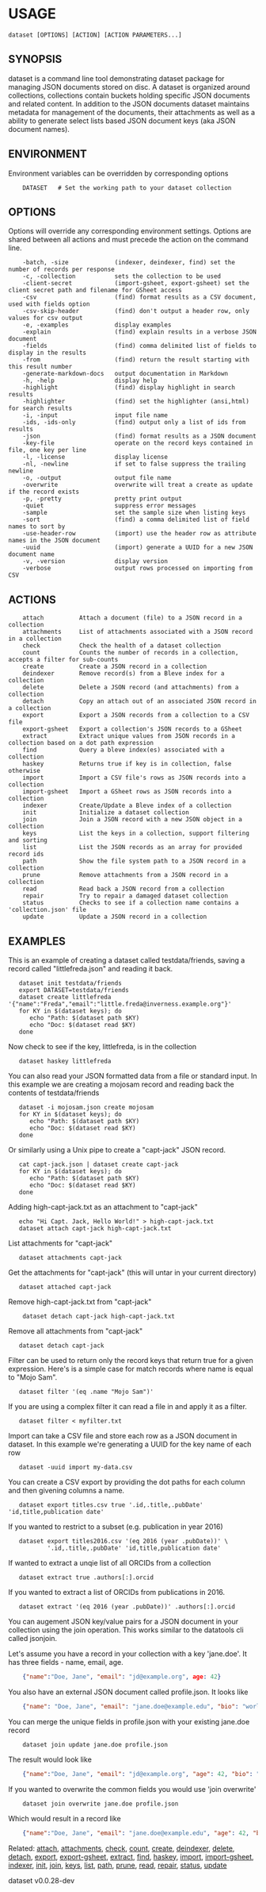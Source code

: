 
# USAGE

	dataset [OPTIONS] [ACTION] [ACTION PARAMETERS...]

## SYNOPSIS


dataset is a command line tool demonstrating dataset package for managing 
JSON documents stored on disc. A dataset is organized around collections,
collections contain buckets holding specific JSON documents and related content.
In addition to the JSON documents dataset maintains metadata for management
of the documents, their attachments as well as a ability to generate select lists
based JSON document keys (aka JSON document names).



## ENVIRONMENT

Environment variables can be overridden by corresponding options

```
    DATASET   # Set the working path to your dataset collection
```

## OPTIONS

Options will override any corresponding environment settings. Options are shared between all actions and must precede the action on the command line.

```
    -batch, -size             (indexer, deindexer, find) set the number of records per response
    -c, -collection           sets the collection to be used
    -client-secret            (import-gsheet, export-gsheet) set the client secret path and filename for GSheet access
    -csv                      (find) format results as a CSV document, used with fields option
    -csv-skip-header          (find) don't output a header row, only values for csv output
    -e, -examples             display examples
    -explain                  (find) explain results in a verbose JSON document
    -fields                   (find) comma delimited list of fields to display in the results
    -from                     (find) return the result starting with this result number
    -generate-markdown-docs   output documentation in Markdown
    -h, -help                 display help
    -highlight                (find) display highlight in search results
    -highlighter              (find) set the highlighter (ansi,html) for search results
    -i, -input                input file name
    -ids, -ids-only           (find) output only a list of ids from results
    -json                     (find) format results as a JSON document
    -key-file                 operate on the record keys contained in file, one key per line
    -l, -license              display license
    -nl, -newline             if set to false suppress the trailing newline
    -o, -output               output file name
    -overwrite                overwrite will treat a create as update if the record exists
    -p, -pretty               pretty print output
    -quiet                    suppress error messages
    -sample                   set the sample size when listing keys
    -sort                     (find) a comma delimited list of field names to sort by
    -use-header-row           (import) use the header row as attribute names in the JSON document
    -uuid                     (import) generate a UUID for a new JSON document name
    -v, -version              display version
    -verbose                  output rows processed on importing from CSV
```


## ACTIONS

```
    attach          Attach a document (file) to a JSON record in a collection
    attachments     List of attachments associated with a JSON record in a collection
    check           Check the health of a dataset collection
    count           Counts the number of records in a collection, accepts a filter for sub-counts
    create          Create a JSON record in a collection
    deindexer       Remove record(s) from a Bleve index for a collection
    delete          Delete a JSON record (and attachments) from a collection
    detach          Copy an attach out of an associated JSON record in a collection
    export          Export a JSON records from a collection to a CSV file
    export-gsheet   Export a collection's JSON records to a GSheet
    extract         Extract unique values from JSON records in a collection based on a dot path expression
    find            Query a bleve index(es) associated with a collection
    haskey          Returns true if key is in collection, false otherwise
    import          Import a CSV file's rows as JSON records into a collection
    import-gsheet   Import a GSheet rows as JSON records into a collection
    indexer         Create/Update a Bleve index of a collection
    init            Initialize a dataset collection
    join            Join a JSON record with a new JSON object in a collection
    keys            List the keys in a collection, support filtering and sorting
    list            List the JSON records as an array for provided record ids
    path            Show the file system path to a JSON record in a collection
    prune           Remove attachments from a JSON record in a collection
    read            Read back a JSON record from a collection
    repair          Try to repair a damaged dataset collection
    status          Checks to see if a collection name contains a 'collection.json' file
    update          Update a JSON record in a collection
```


## EXAMPLES


This is an example of creating a dataset called testdata/friends, saving
a record called "littlefreda.json" and reading it back.

```shell
   dataset init testdata/friends
   export DATASET=testdata/friends
   dataset create littlefreda '{"name":"Freda","email":"little.freda@inverness.example.org"}'
   for KY in $(dataset keys); do
      echo "Path: $(dataset path $KY) 
      echo "Doc: $(dataset read $KY)
   done
```

Now check to see if the key, littlefreda, is in the collection

```shell
   dataset haskey littlefreda
```

You can also read your JSON formatted data from a file or standard input.
In this example we are creating a mojosam record and reading back the contents
of testdata/friends

```shell
   dataset -i mojosam.json create mojosam
   for KY in $(dataset keys); do
      echo "Path: $(dataset path $KY) 
      echo "Doc: $(dataset read $KY)
   done
```

Or similarly using a Unix pipe to create a "capt-jack" JSON record.

```shell
   cat capt-jack.json | dataset create capt-jack
   for KY in $(dataset keys); do
      echo "Path: $(dataset path $KY) 
      echo "Doc: $(dataset read $KY)
   done
```

Adding high-capt-jack.txt as an attachment to "capt-jack"

```shell
   echo "Hi Capt. Jack, Hello World!" > high-capt-jack.txt
   dataset attach capt-jack high-capt-jack.txt
```

List attachments for "capt-jack"

```shell
   dataset attachments capt-jack
```

Get the attachments for "capt-jack" (this will untar in your current directory)

```shell
   dataset attached capt-jack
```

Remove high-capt-jack.txt from "capt-jack"

```shell
    dataset detach capt-jack high-capt-jack.txt
```

Remove all attachments from "capt-jack"

```shell
   dataset detach capt-jack
```

Filter can be used to return only the record keys that return true for a given
expression. Here's is a simple case for match records where name is equal to
"Mojo Sam".

```shell
   dataset filter '(eq .name "Mojo Sam")'
```

If you are using a complex filter it can read a file in and apply it as a filter.

```shell
   dataset filter < myfilter.txt
```

Import can take a CSV file and store each row as a JSON document in dataset. In
this example we're generating a UUID for the key name of each row

```shell
   dataset -uuid import my-data.csv
```

You can create a CSV export by providing the dot paths for each column and
then givening columns a name.

```shell
   dataset export titles.csv true '.id,.title,.pubDate' 'id,title,publication date'
```
   
If you wanted to restrict to a subset (e.g. publication in year 2016)

```shell
   dataset export titles2016.csv '(eq 2016 (year .pubDate))' \
           '.id,.title,.pubDate' 'id,title,publication date'
```

If wanted to extract a unqie list of all ORCIDs from a collection 

```shell
   dataset extract true .authors[:].orcid
```

If you wanted to extract a list of ORCIDs from publications in 2016.

```shell
   dataset extract '(eq 2016 (year .pubDate))' .authors[:].orcid
```


You can augement JSON key/value pairs for a JSON document in your collection
using the join operation. This works similar to the datatools cli called jsonjoin.

Let's assume you have a record in your collection with a key 'jane.doe'. It has
three fields - name, email, age.  

```json
    {"name":"Doe, Jane", "email": "jd@example.org", age: 42}
```

You also have an external JSON document called profile.json. It looks like

```json
    {"name": "Doe, Jane", "email": "jane.doe@example.edu", "bio": "world renowned geophysist"}
```

You can merge the unique fields in profile.json with your existing jane.doe record

```shell
    dataset join update jane.doe profile.json
```

The result would look like

```json
    {"name":"Doe, Jane", "email": "jd@example.org", "age": 42, "bio": "renowned geophysist"}
```

If you wanted to overwrite the common fields you would use 'join overwrite'

```shell
    dataset join overwrite jane.doe profile.json
```

Which would result in a record like

```json
    {"name":"Doe, Jane", "email": "jane.doe@example.edu", "age": 42, "bio": "renowned geophysist"}
```



Related: [attach](attach.html), [attachments](attachments.html), [check](check.html), [count](count.html), [create](create.html), [deindexer](deindexer.html), [delete](delete.html), [detach](detach.html), [export](export.html), [export-gsheet](export-gsheet.html), [extract](extract.html), [find](find.html), [haskey](haskey.html), [import](import.html), [import-gsheet](import-gsheet.html), [indexer](indexer.html), [init](init.html), [join](join.html), [keys](keys.html), [list](list.html), [path](path.html), [prune](prune.html), [read](read.html), [repair](repair.html), [status](status.html), [update](update.html)

dataset v0.0.28-dev
